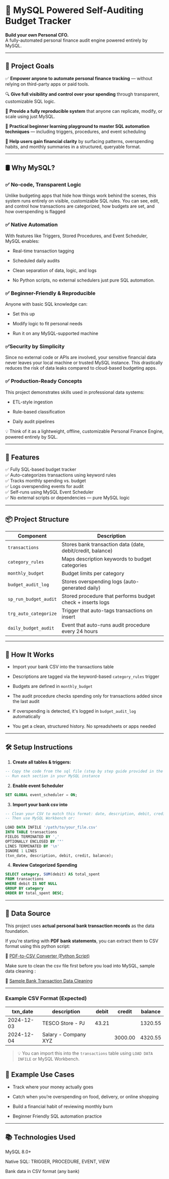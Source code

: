 # 💸 MySQL Powered Self-Auditing Budget Tracker

**Build your own Personal CFO.**  
A fully-automated personal finance audit engine powered entirely by MySQL.  

---

## 📌 Project Goals

✅ **Empower anyone to automate personal finance tracking** — without relying on third-party apps or paid tools.

🔍 **Give full visibility and control over your spending** through transparent, customizable SQL logic.

🔁 **Provide a fully reproducible system** that anyone can replicate, modify, or scale using just MySQL.

💼 **Practical beginner learning playground to master SQL automation techniques** — including triggers, procedures, and event scheduling 

🧠 **Help users gain financial clarity** by surfacing patterns, overspending habits, and monthly summaries in a structured, queryable format.

---

## 🛢️ Why MySQL?

### ✅ No-code, Transparent Logic
Unlike budgeting apps that hide how things work behind the scenes, this system runs entirely on visible, customizable SQL rules.
You can see, edit, and control how transactions are categorized, how budgets are set, and how overspending is flagged

### ✅ Native Automation
With features like Triggers, Stored Procedures, and Event Scheduler, MySQL enables:

- Real-time transaction tagging

- Scheduled daily audits

- Clean separation of data, logic, and logs

- No Python scripts, no external schedulers just pure SQL automation.

### ✅ Beginner-Friendly & Reproducible
Anyone with basic SQL knowledge can:

- Set this up

- Modify logic to fit personal needs

- Run it on any MySQL-supported machine 

### ✅Security by Simplicity
Since no external code or APIs are involved, your sensitive financial data never leaves your local machine or trusted MySQL instance. This drastically reduces the risk of data leaks compared to cloud-based budgeting apps.

### ✅ Production-Ready Concepts
This project demonstrates skills used in professional data systems:

- ETL-style ingestion

- Rule-based classification

- Daily audit pipelines

💡 Think of it as a lightweight, offline, customizable Personal Finance Engine, powered entirely by SQL.

---

## 🚀 Features

✅ Fully SQL-based budget tracker  
✅ Auto-categorizes transactions using keyword rules  
✅ Tracks monthly spending vs. budget  
✅ Logs overspending events for audit  
✅ Self-runs using MySQL Event Scheduler  
✅ No external scripts or dependencies — pure MySQL logic

---

## 📦 Project Structure

| Component              | Description                                                  |
|------------------------|--------------------------------------------------------------|
| `transactions`         | Stores bank transaction data (date, debit/credit, balance)   |
| `category_rules`       | Maps description keywords to budget categories               |
| `monthly_budget`       | Budget limits per category                                   |
| `budget_audit_log`     | Stores overspending logs (auto-generated daily)              |
| `sp_run_budget_audit`  | Stored procedure that performs budget check + inserts logs   |
| `trg_auto_categorize`  | Trigger that auto-tags transactions on insert                |
| `daily_budget_audit`   | Event that auto-runs audit procedure every 24 hours          |

---

## 🧠 How It Works

- Import your bank CSV into the transactions table

- Descriptions are tagged via the keyword-based `category_rules` trigger

- Budgets are defined in `monthly_budget`

- The audit procedure checks spending only for transactions added since the last audit

- If overspending is detected, it's logged in `budget_audit_log` automatically

- You get a clean, structured history. No spreadsheets or apps needed
---

## 🛠️ Setup Instructions

1. **Create all tables & triggers:**

```sql
-- Copy the code from the sql file (step by step guide provided in the sql file)
-- Run each section in your MySQL instance
```
2. **Enable event Scheduler**

```sql
SET GLOBAL event_scheduler = ON;
```

3. **Import your bank csv into**

```sql
-- Clean your CSV to match this format: date, description, debit, credit, balance
-- Then use MySQL Workbench or:

LOAD DATA INFILE '/path/to/your_file.csv'
INTO TABLE transactions
FIELDS TERMINATED BY ',' 
OPTIONALLY ENCLOSED BY '"'
LINES TERMINATED BY '\n'
IGNORE 1 LINES
(txn_date, description, debit, credit, balance);
```

4. **Review Categorized Spending**

```sql
SELECT category, SUM(debit) AS total_spent
FROM transactions
WHERE debit IS NOT NULL
GROUP BY category
ORDER BY total_spent DESC;
```
---

## 🧾 Data Source

This project uses **actual personal bank transaction records** as the data foundation.

If you're starting with **PDF bank statements**, you can extract them to CSV format using this python script:

🔗 [PDF-to-CSV Converter (Python Script)](https://github.com/shanurwan/PDF-to-CSV)

Make sure to clean the csv file first before you load into MySQL, sample data cleaning :

🔗 [Sample Bank Transaction Data Cleaning](https://github.com/shanurwan/SQL-Budget-Tracker/blob/main/Clean%20Bank%20Transaction.ipynb)

---

### Example CSV Format (Expected)

| txn_date   | description             | debit   | credit  | balance  |
|------------|--------------------------|---------|---------|----------|
| 2024-12-03 | TESCO Store - PJ         | 43.21   |         | 1320.55  |
| 2024-12-04 | Salary - Company XYZ     |         | 3000.00 | 4320.55  |

> 💡 You can import this into the `transactions` table using `LOAD DATA INFILE` or MySQL Workbench.


## 🧾 Example Use Cases
- Track where your money actually goes

- Catch when you’re overspending on food, delivery, or online shopping

- Build a financial habit of reviewing monthly burn 

- Beginner Friendly SQL automation practice

---


## 📚 Technologies Used
MySQL 8.0+

Native SQL: TRIGGER, PROCEDURE, EVENT, VIEW

Bank data in CSV format (any bank)


